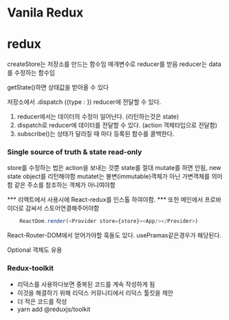 # Vanila Redux

# redux 
createStore는 저장소를 만드는 함수임
매개변수로 reducer를 받음
reducer는 data를 수정하는 함수임

getState()하면 상태값을  받아올 수 있다

저장소에서 .dispatch ({type : }) reducer에 전달할 수 있다.


1. reducer에서는 데이터의 수정이 일어난다. (리턴하는것은 state)
2. dispatch로 reducer에 데이터를 전달할 수 있다. (action 객체타입으로 전달함)
3. subscribe()는 상태가 달라질 때 마다 등록된 함수를 콜백한다.


### Single source of truth & state read-only

store를 수정하는 법은 action을 보내는 것뿐
state를 절대 mutate를 하면 안됨, new state object를 리턴해야함
mutatet는 불변(immutable)객체가 아닌 가변객체를 의미함
같은 주소를 참조하는 객체가 아니여야함

*** 리액트에서 사용시에 React-redux를 인스톨 하여야함. ***
또한 메인에서
프로바이더로 감싸서 스토어연결해주어야함
```js
    ReactDom.render(<Provider store={store}><App/></Provider>)
```

React-Router-DOM에서 얻어가야할 훅들도 있다.
usePramas같은경우가 해당된다.

Optional 객체도 유용

### Redux-toolkit
- 리덕스를 사용하다보면 중복된 코드를 계속 작성하게 됨
- 이것을 해결하기 위해 리덕스 커뮤니티에서 리덕스 툴킷을 제안
- 더 적은 코드를 작성
- yarn add @reduxjs/toolkit